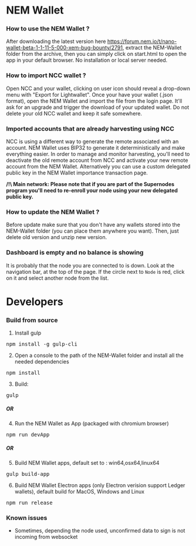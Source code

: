 # NEM Wallet #

### How to use the NEM Wallet ? ###

After downloading the latest version here https://forum.nem.io/t/nano-wallet-beta-1-1-11-5-000-xem-bug-bounty/2791, extract the NEM-Wallet folder from the archive, then you can simply click on start.html to open the app in your default browser. No installation or local server needed.

### How to import NCC wallet ? ###

Open NCC and your wallet, clicking on user icon should reveal a drop-down menu with "Export for Lightwallet".
Once your have your wallet (.json format), open the NEM Wallet and import the file from the login page. It'll ask for an upgrade and trigger the download of your updated wallet.
Do not delete your old NCC wallet and keep it safe somewhere.

### Imported accounts that are already harvesting using NCC ###

NCC is using a different way to generate the remote associated with an account. NEM Wallet uses BIP32 to generate it deterministically and make everything easier. In order to manage and monitor harvesting, you'll need to deactivate the old remote account from NCC and activate your new remote account from the NEM Wallet. Alternatively you can use a custom delegated public key in the NEM Wallet importance transaction page.

**/!\ Main network: Please note that if you are part of the Supernodes program you'll need to re-enroll your node using your new delegated public key.**

### How to update the NEM Wallet ? ###

Before update make sure that you don't have any wallets stored into the NEM-Wallet folder (you can place them anywhere you want). Then, just delete old version and unzip new version.

###  Dashboard is empty and no balance is showing ###

It is probably that the node you are connected to is down.
Look at the navigation bar, at the top of the page.
If the circle next to `Node` is red, click on it and select another node from the list.

# Developers #

### Build from source ###

1) Install gulp

<pre>npm install -g gulp-cli</pre>

2) Open a console to the path of the NEM-Wallet folder and install all the needed dependencies

<pre>npm install</pre>

3) Build:

<pre>gulp</pre>

##### OR #####

4) Run the NEM Wallet as App (packaged with chromium browser)

<pre>npm run devApp</pre>

##### OR #####

5) Build NEM Wallet apps, default set to : win64,osx64,linux64

<pre>gulp build-app</pre>

6) Build NEM Wallet Electron apps (only Electron verision support Ledger wallets), default build for MacOS, Windows and Linux

<pre>npm run release</pre>

### Known issues ###

- Sometimes, depending the node used, unconfirmed data to sign is not incoming from websocket
